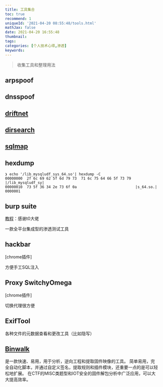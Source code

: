 ```yaml
---
title: 工具集合
toc: true
recommend: 1
uniqueId: '2021-04-20 08:55:48/tools.html'
mathJax: false
date: 2021-04-20 16:55:48
thumbnail:
tags:
categories: [个人技术心得,渗透]
keywords:
---
```

>  收集工具和整理用法

<!-- more -->

## arpspoof

## dnsspoof

## [driftnet](http://www.ex-parrot.com/~chris/driftnet/)

## [dirsearch](https://github.com/maurosoria/dirsearch)

## [sqlmap](https://github.com/sqlmapproject/sqlmap)

## hexdump

```shell
❯ echo '/lib_mysqludf_sys_64.so'| hexdump -C
00000000  2f 6c 69 62 5f 6d 79 73  71 6c 75 64 66 5f 73 79  |/lib_mysqludf_sy|
00000010  73 5f 36 34 2e 73 6f 0a                           |s_64.so.|
0000001
```

## burp suite

[教程](https://t0data.gitbooks.io/burpsuite/content/)：感谢t0大佬

一款全平台集成型的渗透测试工具

## hackbar

[chrome插件]

方便手工SQL注入

## Proxy SwitchyOmega

[chrome插件]

切换代理很方便

## ExifTool

各种文件的元数据查看和更改工具（比如隐写）

## [Binwalk](https://github.com/ReFirmLabs/binwalk)

是一款快速、易用，用于分析，逆向工程和提取固件映像的工具。 简单易用，完全自动化脚本，并通过自定义签名，提取规则和插件模块，还重要一点的是可以轻松地扩展。 在CTF的MISC类题型和IOT安全的固件解包分析中广泛应用，可以大大提高效率。